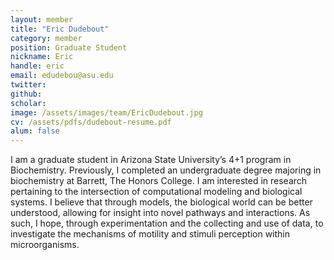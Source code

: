 ```yaml
---
layout: member
title: "Eric Dudebout"
category: member 
position: Graduate Student
nickname: Eric
handle: eric
email: edudebou@asu.edu
twitter: 
github: 
scholar: 
image: /assets/images/team/EricDudebout.jpg
cv: /assets/pdfs/dudebout-resume.pdf
alum: false
---
```

I am a graduate student in Arizona State University’s 4+1 program in Biochemistry. Previously, I completed an undergraduate degree majoring in biochemistry at Barrett, The Honors College. I am interested in research pertaining to the intersection of computational modeling and biological systems. I believe that through models, the biological world can be better understood, allowing for insight into novel pathways and interactions. As such, I hope, through experimentation and the collecting and use of data, to investigate the mechanisms of motility and stimuli perception within microorganisms.
